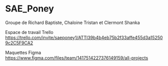 # SAE_Poney
Groupe de Richard Baptiste, Chaloine Tristan et Clermont Shanka

Espace de travail Trello
https://trello.com/invite/saeponey1/ATTI39b4b4eb75b2f33affe455d3a152509c2C5F9CA2

Maquettes Figma
https://www.figma.com/files/team/1417514227376149159/all-projects

